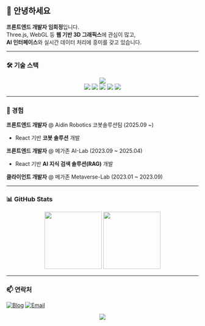 ## 👋 안녕하세요

**프론트엔드 개발자 임희정**입니다.  
Three.js, WebGL 등 **웹 기반 3D 그래픽스**에 관심이 많고,  
**AI 인터페이스**와 실시간 데이터 처리에 흥미를 갖고 있습니다.

---

### 🛠️ 기술 스택

<div align="center">
<img src="https://tech-orbit.wontory.dev/api?title=Heejeong&tech=React,JavaScript,TypeScript,Three.js,Unity&size=500&duration=12" style="max-width: 700px;" />
</div>

<div align="center">
  <img src="https://img.shields.io/badge/React-61DAFB?style=for-the-badge&logo=react&logoColor=black" />
  <img src="https://img.shields.io/badge/JavaScript-F7DF1E?style=for-the-badge&logo=javascript&logoColor=black" />
  <img src="https://img.shields.io/badge/TypeScript-3178C6?style=for-the-badge&logo=typescript&logoColor=white" />
  <img src="https://img.shields.io/badge/Three.js-000000?style=for-the-badge&logo=three.js&logoColor=white" />
  <img src="https://img.shields.io/badge/Unity-100000?style=for-the-badge&logo=unity&logoColor=white" />
</div>

---

### 💼 경험
**프론트엔드 개발자** @ Aidin Robotics 코봇솔루션팀 (2025.09 ~)  
- React 기반 **코봇 솔루션** 개발

**프론트엔드 개발자** @ 메가존 AI-Lab (2023.09 ~ 2025.04)  
- React 기반 **AI 지식 검색 솔루션(RAG)** 개발

**클라이언트 개발자** @ 메가존 Metaverse-Lab (2023.01 ~ 2023.09)  

---

### 📊 GitHub Stats

<div align="center">
  <img height="150" src="https://github-readme-stats.vercel.app/api?username=ihj04982&show_icons=true&theme=default&hide_border=true" />
  <img height="150" src="https://github-readme-stats.vercel.app/api/top-langs/?username=ihj04982&layout=compact&theme=default&hide_border=true" />
</div>

---

### 📫 연락처

[![Blog](https://img.shields.io/badge/Blog-20C997?style=for-the-badge&logo=velog&logoColor=white)](https://velog.io/@ihj04982/posts)
[![Email](https://img.shields.io/badge/Email-EA4335?style=for-the-badge&logo=gmail&logoColor=white)](mailto:ihj04982@gmail.com)

<div align="center">
  <img src="https://komarev.com/ghpvc/?username=ihj04982&style=flat&color=blue" />
</div>
